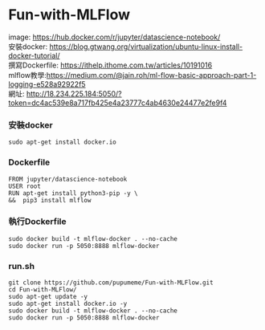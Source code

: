 # Fun-with-MLFlow

image: https://hub.docker.com/r/jupyter/datascience-notebook/  
安裝docker: https://blog.gtwang.org/virtualization/ubuntu-linux-install-docker-tutorial/   
撰寫Dockerfile: https://ithelp.ithome.com.tw/articles/10191016   
mlflow教學:https://medium.com/@jain.roh/ml-flow-basic-approach-part-1-logging-e528a92922f5  
網址: http://18.234.225.184:5050/?token=dc4ac539e8a717fb425e4a23777c4ab4630e24477e2fe9f4  

### 安裝docker
```
sudo apt-get install docker.io
```

### Dockerfile  
```
FROM jupyter/datascience-notebook
USER root
RUN apt-get install python3-pip -y \
&&  pip3 install mlflow
```


### 執行Dockerfile
```
sudo docker build -t mlflow-docker . --no-cache  
sudo docker run -p 5050:8888 mlflow-docker
```

### run.sh
```
git clone https://github.com/pupumeme/Fun-with-MLFlow.git
cd Fun-with-MLFlow/
sudo apt-get update -y 
sudo apt-get install docker.io -y 
sudo docker build -t mlflow-docker . --no-cache
sudo docker run -p 5050:8888 mlflow-docker
```
